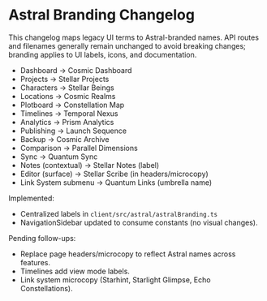 # Astral Branding Changelog

This changelog maps legacy UI terms to Astral-branded names. API routes and filenames generally remain unchanged to avoid breaking changes; branding applies to UI labels, icons, and documentation.

- Dashboard → Cosmic Dashboard
- Projects → Stellar Projects
- Characters → Stellar Beings
- Locations → Cosmic Realms
- Plotboard → Constellation Map
- Timelines → Temporal Nexus
- Analytics → Prism Analytics
- Publishing → Launch Sequence
- Backup → Cosmic Archive
- Comparison → Parallel Dimensions
- Sync → Quantum Sync
- Notes (contextual) → Stellar Notes (label)
- Editor (surface) → Stellar Scribe (in headers/microcopy)
- Link System submenu → Quantum Links (umbrella name)

Implemented:
- Centralized labels in `client/src/astral/astralBranding.ts`
- NavigationSidebar updated to consume constants (no visual changes).

Pending follow-ups:
- Replace page headers/microcopy to reflect Astral names across features.
- Timelines add view mode labels.
- Link system microcopy (Starhint, Starlight Glimpse, Echo Constellations).

